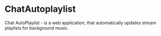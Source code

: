 # ChatAutoplaylist
Chat AutoPlaylist - is a web application, that automatically updates stream playlists for background music.
